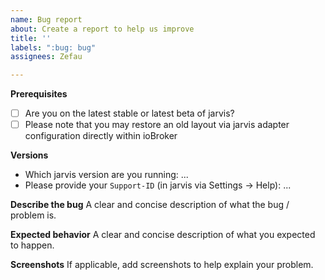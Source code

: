 ```yaml
---
name: Bug report
about: Create a report to help us improve
title: ''
labels: ":bug: bug"
assignees: Zefau

---
```


**Prerequisites**
- [ ] Are you on the latest stable or latest beta of jarvis?
- [ ] Please note that you may restore an old layout via jarvis adapter configuration directly within ioBroker

**Versions**
- Which jarvis version are you running: ...
- Please provide your `Support-ID` (in jarvis via Settings -> Help): ...

**Describe the bug**
A clear and concise description of what the bug / problem is.

**Expected behavior**
A clear and concise description of what you expected to happen.

**Screenshots**
If applicable, add screenshots to help explain your problem.
